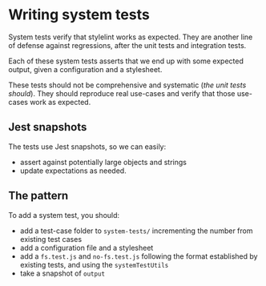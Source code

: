# Writing system tests

System tests verify that stylelint works as expected. They are another line of defense against regressions, after the unit tests and integration tests.

Each of these system tests asserts that we end up with some expected output, given a configuration and a stylesheet.

These tests should not be comprehensive and systematic (_the unit tests should_). They should reproduce real use-cases and verify that those use-cases work as expected.

## Jest snapshots

The tests use Jest snapshots, so we can easily:

- assert against potentially large objects and strings
- update expectations as needed.

## The pattern

To add a system test, you should:

- add a test-case folder to `system-tests/` incrementing the number from existing test cases
- add a configuration file and a stylesheet
- add a `fs.test.js` and `no-fs.test.js` following the format established by existing tests, and using the `systemTestUtils`
- take a snapshot of `output`
